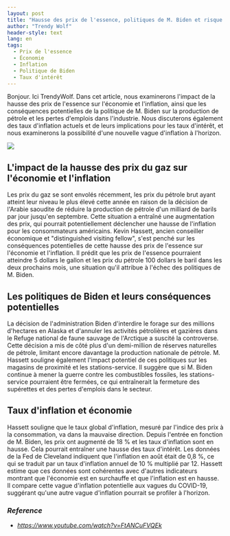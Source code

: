 ```yaml
---
layout: post
title: "Hausse des prix de l'essence, politiques de M. Biden et risque d'inflation"
author: "Trendy Wolf"
header-style: text
lang: en
tags:
  - Prix de l'essence
  - Économie
  - Inflation
  - Politique de Biden
  - Taux d'intérêt
---
```


Bonjour. Ici TrendyWolf. Dans cet article, nous examinerons l'impact de la hausse des prix de l'essence sur l'économie et l'inflation, ainsi que les conséquences potentielles de la politique de M. Biden sur la production de pétrole et les pertes d'emplois dans l'industrie. Nous discuterons également des taux d'inflation actuels et de leurs implications pour les taux d'intérêt, et nous examinerons la possibilité d'une nouvelle vague d'inflation à l'horizon.

<img
    src="https://i.ytimg.com/vi/FtANCuFVQEk/hqdefault.jpg"
/>


## L'impact de la hausse des prix du gaz sur l'économie et l'inflation
Les prix du gaz se sont envolés récemment, les prix du pétrole brut ayant atteint leur niveau le plus élevé cette année en raison de la décision de l'Arabie saoudite de réduire la production de pétrole d'un milliard de barils par jour jusqu'en septembre. Cette situation a entraîné une augmentation des prix, qui pourrait potentiellement déclencher une hausse de l'inflation pour les consommateurs américains. Kevin Hassett, ancien conseiller économique et "distinguished visiting fellow", s'est penché sur les conséquences potentielles de cette hausse des prix de l'essence sur l'économie et l'inflation. Il prédit que les prix de l'essence pourraient atteindre 5 dollars le gallon et les prix du pétrole 100 dollars le baril dans les deux prochains mois, une situation qu'il attribue à l'échec des politiques de M. Biden.

## Les politiques de Biden et leurs conséquences potentielles
La décision de l'administration Biden d'interdire le forage sur des millions d'hectares en Alaska et d'annuler les activités pétrolières et gazières dans le Refuge national de faune sauvage de l'Arctique a suscité la controverse. Cette décision a mis de côté plus d'un demi-million de réserves naturelles de pétrole, limitant encore davantage la production nationale de pétrole. M. Hassett souligne également l'impact potentiel de ces politiques sur les magasins de proximité et les stations-service. Il suggère que si M. Biden continue à mener la guerre contre les combustibles fossiles, les stations-service pourraient être fermées, ce qui entraînerait la fermeture des supérettes et des pertes d'emplois dans le secteur.

## Taux d'inflation et économie
Hassett souligne que le taux global d'inflation, mesuré par l'indice des prix à la consommation, va dans la mauvaise direction. Depuis l'entrée en fonction de M. Biden, les prix ont augmenté de 18 % et les taux d'inflation sont en hausse. Cela pourrait entraîner une hausse des taux d'intérêt. Les données de la Fed de Cleveland indiquent que l'inflation en août était de 0,8 %, ce qui se traduit par un taux d'inflation annuel de 10 % multiplié par 12. Hassett estime que ces données sont cohérentes avec d'autres indicateurs montrant que l'économie est en surchauffe et que l'inflation est en hausse. Il compare cette vague d'inflation potentielle aux vagues du COVID-19, suggérant qu'une autre vague d'inflation pourrait se profiler à l'horizon.


### _Reference_
- _https://www.youtube.com/watch?v=FtANCuFVQEk_

